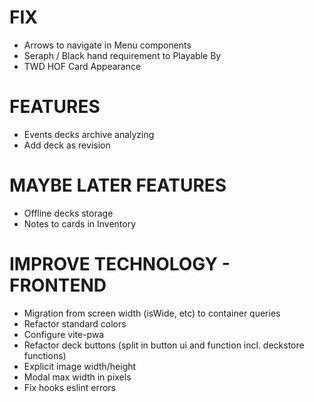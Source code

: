 # FIX
- Arrows to navigate in Menu components
- Seraph / Black hand requirement to Playable By
- TWD HOF Card Appearance

# FEATURES
- Events decks archive analyzing
- Add deck as revision

# MAYBE LATER FEATURES
- Offline decks storage
- Notes to cards in Inventory

# IMPROVE TECHNOLOGY - FRONTEND
- Migration from screen width (isWide, etc) to container queries
- Refactor standard colors
- Configure vite-pwa
- Refactor deck buttons (split in button ui and function incl. deckstore functions)
- Explicit image width/height
- Modal max width in pixels
- Fix hooks eslint errors
